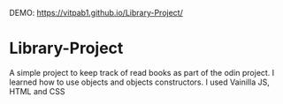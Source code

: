 
DEMO: https://vitpab1.github.io/Library-Project/

# Library-Project
A simple project to keep track of read books as part of the odin project.  I learned how to use objects and objects constructors. I used Vainilla JS, HTML and CSS



